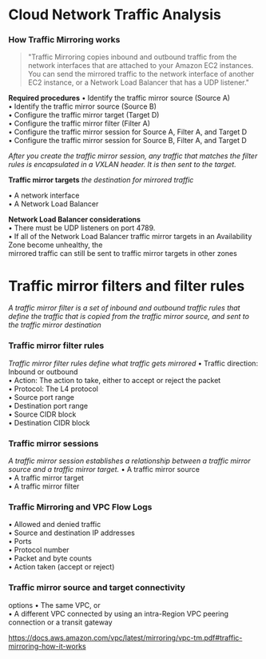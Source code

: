 # Cloud Network Traffic Analysis
### How Traffic Mirroring works

> "Traffic Mirroring copies inbound and outbound traffic from the network interfaces that are attached to
your Amazon EC2 instances. You can send the mirrored traffic to the network interface of another EC2
instance, or a Network Load Balancer that has a UDP listener."

**Required procedures** 
• Identify the traffic mirror source (Source A)  
• Identify the traffic mirror source (Source B)  
• Configure the traffic mirror target (Target D)  
• Configure the traffic mirror filter (Filter A)  
• Configure the traffic mirror session for Source A, Filter A, and Target D  
• Configure the traffic mirror session for Source B, Filter A, and Target D  

_After you create the traffic mirror session, any traffic that matches the filter rules is encapsulated in a
VXLAN header. It is then sent to the target._    

**Traffic mirror targets**
_the destination for mirrored traffic_

• A network interface  
• A Network Load Balancer  

**Network Load Balancer considerations**    
• There must be UDP listeners on port 4789.  
• If all of the Network Load Balancer traffic mirror targets in an Availability Zone become unhealthy, the  
mirrored traffic can still be sent to traffic mirror targets in other zones

# Traffic mirror filters and filter rules
_A traffic mirror filter is a set of inbound and outbound traffic rules that define the traffic that is copied
from the traffic mirror source, and sent to the traffic mirror destination_

### Traffic mirror filter rules
_Traffic mirror filter rules define what traffic gets mirrored_
• Traffic direction: Inbound or outbound  
• Action: The action to take, either to accept or reject the packet  
• Protocol: The L4 protocol  
• Source port range  
• Destination port range  
• Source CIDR block  
• Destination CIDR block  

### Traffic mirror sessions
_A traffic mirror session establishes a relationship between a traffic mirror source and a traffic mirror
target._
• A traffic mirror source  
• A traffic mirror target  
• A traffic mirror filter

### Traffic Mirroring and VPC Flow Logs
• Allowed and denied traffic  
• Source and destination IP addresses  
• Ports  
• Protocol number  
• Packet and byte counts  
• Action taken (accept or reject)  

### Traffic mirror source and target connectivity
options
• The same VPC, or  
• A different VPC connected by using an intra-Region VPC peering connection or a transit gateway  







https://docs.aws.amazon.com/vpc/latest/mirroring/vpc-tm.pdf#traffic-mirroring-how-it-works


